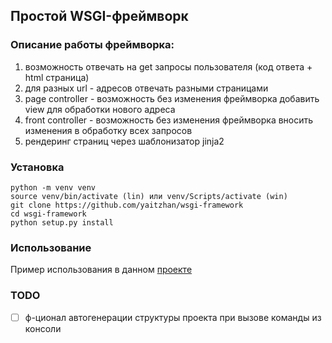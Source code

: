 ## Простой WSGI-фреймворк


### Описание работы фреймворка:

1) возможность отвечать на get запросы пользователя (код ответа + html страница)
2) для разных url - адресов отвечать разными страницами
3) page controller - возможность без изменения фреймворка добавить view для обработки нового адреса
4) front controller - возможность без изменения фреймворка вносить изменения в обработку всех запросов
5) рендеринг страниц через шаблонизатор jinja2

### Установка

    python -m venv venv
    source venv/bin/activate (lin) или venv/Scripts/activate (win)
    git clone https://github.com/yaitzhan/wsgi-framework
    cd wsgi-framework
    python setup.py install

### Использование

Пример использования в данном [проекте](https://github.com/yaitzhan/wsgi-framework-usage-example)

### TODO

* [ ] ф-ционал автогенерации структуры проекта при вызове команды из консоли
